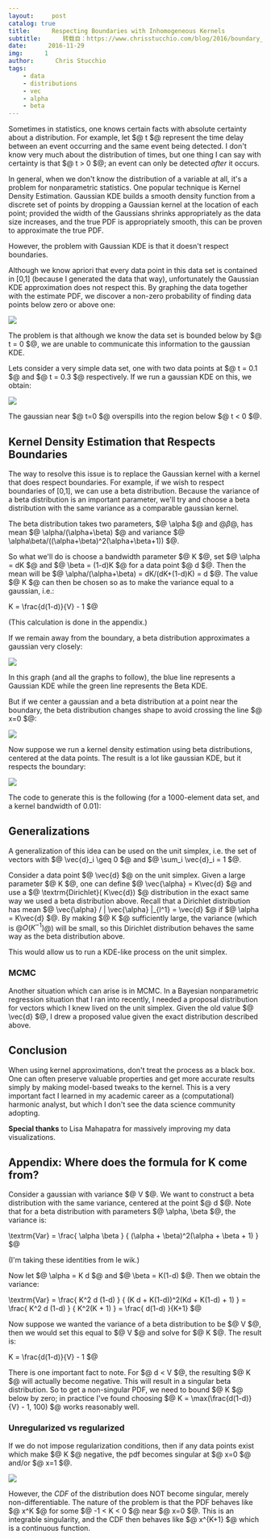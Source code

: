 ```yaml
---
layout:     post
catalog: true
title:      Respecting Boundaries with Inhomogeneous Kernels
subtitle:      转载自：https://www.chrisstucchio.com/blog/2016/boundary_respecting_kernels.html?utm_medium=rss&utm_source=rss&utm_campaign=rss
date:      2016-11-29
img:      1
author:      Chris Stucchio
tags:
    - data
    - distributions
    - vec
    - alpha
    - beta
---
```


Sometimes in statistics, one knows certain facts with absolute certainty about a distribution. For example, let $@ t $@ represent the time delay between an event occurring and the same event being detected. I don't know very much about the distribution of times, but one thing I can say with certainty is that $@ t > 0 $@; an event can only be detected *after* it occurs.

In general, when we don't know the distribution of a variable at all, it's a problem for nonparametric statistics. One popular technique is Kernel Density Estimation. Gaussian KDE builds a smooth density function from a discrete set of points by dropping a Gaussian kernel at the location of each point; provided the width of the Gaussians shrinks appropriately as the data size increases, and the true PDF is appropriately smooth, this can be proven to approximate the true PDF.

However, the problem with Gaussian KDE is that it doesn't respect boundaries.

Although we know apriori that every data point in this data set is contained in [0,1] (because I generated the data that way), unfortunately the Gaussian KDE approximation does not respect this. By graphing the data together with the estimate PDF, we discover a non-zero probability of finding data points below zero or above one:

![](https://www.chrisstucchio.com/blog_media/2016/boundary_respecting_kernels/gaussian_kernel_smoothing.png)


The problem is that although we know the data set is bounded below by $@ t = 0 $@, we are unable to communicate this information to the gaussian KDE.

Lets consider a very simple data set, one with two data points at $@ t = 0.1 $@ and $@ t = 0.3 $@ respectively. If we run a gaussian KDE on this, we obtain:

![](https://www.chrisstucchio.com/blog_media/2016/boundary_respecting_kernels/simple_kde.png)


The gaussian near $@ t=0 $@ overspills into the region below $@ t < 0 $@.

## Kernel Density Estimation that Respects Boundaries

The way to resolve this issue is to replace the Gaussian kernel with a kernel that does respect boundaries. For example, if we wish to respect boundaries of [0,1], we can use a beta distribution. Because the variance of a beta distribution is an important parameter, we'll try and choose a beta distribution with the same variance as a comparable gaussian kernel.

The beta distribution takes two parameters, $@ \alpha $@ and $@ \beta$@, has mean $@ \alpha/(\alpha+\beta) $@ and variance $@ \alpha\beta/((\alpha+\beta)^2(\alpha+\beta+1)) $@.

So what we'll do is choose a bandwidth parameter $@ K $@, set $@ \alpha = dK $@ and $@ \beta = (1-d)K $@ for a data point $@ d $@. Then the mean will be $@ \alpha/(\alpha+\beta) = dK/(dK+(1-d)K) = d $@. The value $@ K $@ can then be chosen so as to make the variance equal to a gaussian, i.e.:

K = \frac{d(1-d)}{V} - 1
$@

(This calculation is done in the appendix.)

If we remain away from the boundary, a beta distribution approximates a gaussian very closely:

![](https://www.chrisstucchio.com/blog_media/2016/boundary_respecting_kernels/beta_approx1.png)


In this graph (and all the graphs to follow), the blue line represents a Gaussian KDE while the green line represents the Beta KDE.

But if we center a gaussian and a beta distribution at a point near the boundary, the beta distribution changes shape to avoid crossing the line $@ x=0 $@:

![](https://www.chrisstucchio.com/blog_media/2016/boundary_respecting_kernels/beta_approx2.png)


Now suppose we run a kernel density estimation using beta distributions, centered at the data points. The result is a lot like gaussian KDE, but it respects the boundary:

![](https://www.chrisstucchio.com/blog_media/2016/boundary_respecting_kernels/beta_kde.png)


The code to generate this is the following (for a 1000-element data set, and a kernel bandwidth of 0.01):

## Generalizations

A generalization of this idea can be used on the unit simplex, i.e. the set of vectors with $@ \vec{d}_i \geq 0 $@ and $@ \sum_i \vec{d}_i = 1 $@.

Consider a data point $@ \vec{d} $@ on the unit simplex. Given a large parameter $@ K $@, one can define $@ \vec{\alpha} = K\vec{d} $@ and use a $@ \textrm{Dirichlet}( K\vec{d}) $@ distribution in the exact same way we used a beta distribution above. Recall that a Dirichlet distribution has mean $@ \vec{\alpha} / | \vec{\alpha} |_{l^1} = \vec{d} $@ if $@ \alpha = K\vec{d} $@. By making $@ K $@ sufficiently large, the variance (which is $@O(K^{-1})$@) will be small, so this Dirichlet distribution behaves the same way as the beta distribution above.

This would allow us to run a KDE-like process on the unit simplex.

### MCMC

Another situation which can arise is in MCMC. In a Bayesian nonparametric regression situation that I ran into recently, I needed a proposal distribution for vectors which I knew lived on the unit simplex. Given the old value $@ \vec{d} $@, I drew a proposed value given the exact distribution described above.

## Conclusion

When using kernel approximations, don't treat the process as a black box. One can often preserve valuable properties and get more accurate results simply by making model-based tweaks to the kernel. This is a very important fact I learned in my academic career as a (computational) harmonic analyst, but which I don't see the data science community adopting.

**Special thanks** to Lisa Mahapatra for massively improving my data visualizations.

## Appendix: Where does the formula for K come from?

Consider a gaussian with variance $@ V $@. We want to construct a beta distribution with the same variance, centered at the point $@ d $@. Note that for a beta distribution with parameters $@ \alpha, \beta $@, the variance is:

\textrm{Var} = \frac{ \alpha \beta } { (\alpha + \beta)^2(\alpha + \beta + 1) }
$@

(I'm taking these identities from le wik.)

Now let $@ \alpha = K d $@ and $@ \beta = K(1-d) $@. Then we obtain the variance:

\textrm{Var} = \frac{ K^2 d (1-d) } { (K d + K(1-d))^2(Kd + K(1-d) + 1) } = \frac{ K^2 d (1-d) } { K^2(K + 1) } = \frac{ d(1-d) }{K+1}
$@

Now suppose we wanted the variance of a beta distribution to be $@ V $@, then we would set this equal to $@ V $@ and solve for $@ K $@. The result is:

K = \frac{d(1-d)}{V} - 1
$@

There is one important fact to note. For $@ d < V $@, the resulting $@ K $@ will actually become negative. This will result in a singular beta distribution. So to get a non-singular PDF, we need to bound $@ K $@ below by zero; in practice I've found choosing $@ K = \max(\frac{d(1-d)}{V} - 1, 100) $@ works reasonably well.

### Unregularized vs regularized

If we do not impose regularization conditions, then if any data points exist which make $@ K $@ negative, the pdf becomes singular at $@ x=0 $@ and/or $@ x=1 $@.

![](https://www.chrisstucchio.com/blog_media/2016/boundary_respecting_kernels/gaussian_unregularized.png)


However, the *CDF* of the distribution does NOT become singular, merely non-differentiable. The nature of the problem is that the PDF behaves like $@ x^K $@ for some $@ -1 < K < 0 $@ near $@ x=0 $@. This is an integrable singularity, and the CDF then behaves like $@ x^{K+1} $@ which is a continuous function.
